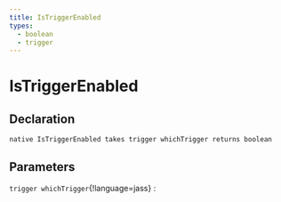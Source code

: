 ```yaml
---
title: IsTriggerEnabled
types:
  - boolean
  - trigger
---
```


# IsTriggerEnabled

## Declaration

```jass
native IsTriggerEnabled takes trigger whichTrigger returns boolean
```

## Parameters
`trigger whichTrigger`{!language=jass}
: 
